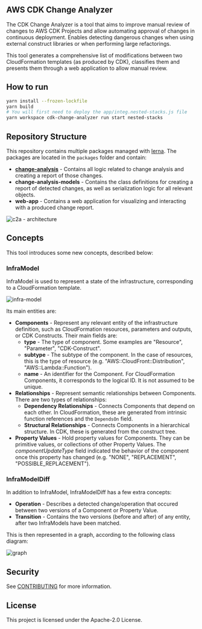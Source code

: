 ## AWS CDK Change Analyzer

The CDK Change Analyzer is a tool that aims to improve manual review of changes to AWS CDK Projects and allow automating approval of changes in continuous deployment. Enables detecting dangerous changes when using external construct libraries or when performing large refactorings.

This tool generates a comprehensive list of modifications between two CloudFormation templates (as produced by CDK), classifies them and presents them through a web application to allow manual review.

## How to run

```bash
yarn install --frozen-lockfile
yarn build
# You will first need to deploy the app/integ.nested-stacks.js file
yarn workspace cdk-change-analyzer run start nested-stacks
```

## Repository Structure

This repository contains multiple packages managed with [lerna](https://github.com/lerna/lerna). The packages are located in the `packages` folder and contain:
- [**change-analysis**](packages/change-analysis/README.md) - Contains all logic related to change analysis and creating a report of those changes.
- **change-analysis-models** - Contains the class definitions for creating a report of detected changes, as well as serialization logic for all relevant objects.
- **web-app** - Contains a web application for visualizing and interacting with a produced change report.

![c2a - architecture](https://user-images.githubusercontent.com/26902818/124084162-9e19f800-da46-11eb-9c22-42b8f1cf1882.png)

## Concepts

This tool introduces some new concepts, described below:

### InfraModel

InfraModel is used to represent a state of the infrastructure, corresponding to a CloudFormation template.

![infra-model](https://user-images.githubusercontent.com/26902818/124086326-d91d2b00-da48-11eb-8e23-078d2b747e98.png)

Its main entities are:
- **Components** - Represent any relevant entity of the infrastructure definition, such as CloudFormation resources, parameters and outputs, or CDK Constructs. Their main fields are:
    - **type** - The type of component. Some examples are "Resource", "Parameter", "CDK-Construct".
    - **subtype** - The subtype of the component. In the case of resources, this is the type of resource (e.g. "AWS::CloudFront::Distribution", "AWS::Lambda::Function").
    - **name** - An identifier for the Component. For CloudFormation Components, it corresponds to the logical ID. It is not assumed to be unique.
- **Relationships** - Represent semantic relationships between Components. There are two types of relationships:
    - **Dependency Relationships** - Connects Components that depend on each other. In CloudFormation, these are generated from intrinsic function references and the `DependsOn` field.
    - **Structural Relationships** - Connects Components in a hierarchical structure. In CDK, these is generated from the construct tree.
- **Property Values** - Hold property values for Components. They can be primitive values, or collections of other Property Values. The _componentUpdateType_ field indicated the behavior of the component once this property has changed (e.g. "NONE", "REPLACEMENT", "POSSIBLE_REPLACEMENT").

### InfraModelDiff

In addition to InfraModel, InfraModelDiff has a few extra concepts:

- **Operation** - Describes a detected change/operation that occured between two versions of a Component or Property Value.
- **Transition** - Contains the two versions (before and after) of any entity, after two InfraModels have been matched.

This is then represented in a graph, according to the following class diagram:

![graph](https://user-images.githubusercontent.com/26902818/124144956-52863f00-da84-11eb-9fa1-57c2147f0e83.png)


## Security

See [CONTRIBUTING](CONTRIBUTING.md#security-issue-notifications) for more information.

## License

This project is licensed under the Apache-2.0 License.
